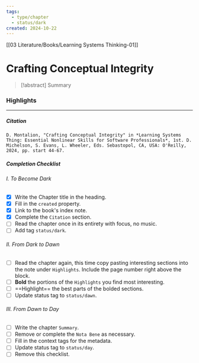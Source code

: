 ```yaml
---
tags:
  - type/chapter
  - status/dark
created: 2024-10-22
---
```

[[03 Literature/Books/Learning Systems Thinking-01]]
# Crafting Conceptual Integrity

> [!abstract] Summary

### Highlights
---


##### Citation
```
D. Montalion, "Crafting Conceptual Integrity" in *Learning Systems Thing: Essential Nonlinear Skills for Software Professionals*, 1st. D. Michelson, S. Evans, L. Wheeler, Eds. Sebastopol, CA, USA: O'Reilly, 2024, pp. start 44-67.
```

##### Completion Checklist
###### I. To Become Dark
- [x] Write the Chapter title in the heading.
- [x] Fill in the `created` property.
- [x] Link to the book's index note.
- [x] Complete the `Citation` section.
- [ ] Read the chapter once in its entirety with focus, no music.
- [ ] Add tag `status/dark`.
###### II. From Dark to Dawn
- [ ] Read the chapter again, this time copy pasting interesting sections into the note under `Highlights`. Include the page number right above the block.
- [ ] **Bold** the portions of the `Highlights` you find most interesting.
- [ ] ==Highlight== the best parts of the bolded sections.
- [ ] Update status tag to `status/dawn`.
###### III. From Dawn to Day
- [ ] Write the chapter `Summary`.
- [ ] Remove or complete the `Nota Bene` as necessary.
- [ ] Fill in the context tags for the metadata.
- [ ] Update status tag to `status/day`.
- [ ] Remove this checklist.